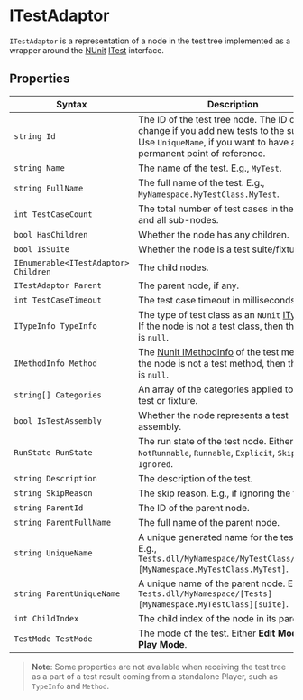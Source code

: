 # ITestAdaptor
`ITestAdaptor` is a representation of a node in the test tree implemented as a wrapper around the [NUnit](http://www.nunit.org/) [ITest](https://github.com/nunit/nunit/blob/master/src/NUnitFramework/framework/Interfaces/ITest.cs) interface.

## Properties

| Syntax     | Description                                                  |
| ---------- | ------------------------------------------------------------ |
| `string Id`               | The ID of the test tree node. The ID can change if you add new tests to the suite. Use `UniqueName`, if you want to have a more permanent point of reference. |
| `string Name`             | The name of the test. E.g., `MyTest`. |
| `string FullName`         | The full name of the test. E.g., `MyNamespace.MyTestClass.MyTest`. |
| `int TestCaseCount`       | The total number of test cases in the node and all sub-nodes. |
| `bool HasChildren`        | Whether the node has any children. |
| `bool IsSuite`            | Whether the node is a test suite/fixture. |
| `IEnumerable<ITestAdaptor> Children` | The child nodes. |
| `ITestAdaptor Parent`     | The parent node, if any. |
| `int TestCaseTimeout`     | The test case timeout in milliseconds. |
| `ITypeInfo TypeInfo`      | The type of test class as an `NUnit` [ITypeInfo](https://github.com/nunit/nunit/blob/master/src/NUnitFramework/framework/Interfaces/ITypeInfo.cs). If the node is not a test class, then the value is `null`. |
| `IMethodInfo Method`      | The [Nunit IMethodInfo](https://github.com/nunit/nunit/blob/master/src/NUnitFramework/framework/Interfaces/IMethodInfo.cs) of the test method. If the node is not a test method, then the value is `null`. |
| `string[] Categories`     | An array of the categories applied to the test or fixture. |
| `bool IsTestAssembly`     | Whether the node represents a test assembly. |
| `RunState RunState`       | The run state of the test node. Either `NotRunnable`, `Runnable`, `Explicit`, `Skipped`, or `Ignored`. |
| `string Description`      | The description of the test. |
| `string SkipReason`       | The skip reason. E.g., if ignoring the test. |
| `string ParentId`         | The ID of the parent node. |
| `string ParentFullName`   | The full name of the parent node. |
| `string UniqueName`       | A unique generated name for the test node. E.g., `Tests.dll/MyNamespace/MyTestClass/[Tests][MyNamespace.MyTestClass.MyTest]`. |
| `string ParentUniqueName` | A unique name of the parent node. E.g., `Tests.dll/MyNamespace/[Tests][MyNamespace.MyTestClass][suite]`. |
| `int ChildIndex`          | The child index of the node in its parent. |
| `TestMode TestMode`       | The mode of the test. Either **Edit Mode** or **Play Mode**. |

> **Note**: Some properties are not available when receiving the test tree as a part of a test result coming from a standalone Player, such as `TypeInfo` and `Method`.